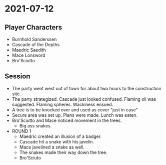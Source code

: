 # 2021-07-12
## Player Characters
* Burnhold Sanderssen
* Cascade of the Depths
* Maedric Saedith
* Mace Lonsword
* Bro'Sciutto
## Session
* The party went west out of town for about two hours to the construction site.
* The party strategized. Cascade just looked confused. Flaming oil was suggested. Flaming spheres. Wackiness ensued.
* A tree is to be knocked over and used as cover "just in case"
* Secure area was set up. Plans were made. Lunch was eaten.
* Bro'Sciutto and Mace noticed movement in the trees.
	* Big ass snakes.
* ROUND 1
	* Maedric created an illusion of a badger.
	* Cascade hit a snake with his javelin.
	* Mace javelined a snake as well.
	* The snakes made their way down the tree.
	* Bro'Sciuto 
<!--stackedit_data:
eyJoaXN0b3J5IjpbLTY2ODU3MzkzNiwxNjE1MTA2NzcxLC0yMD
M5NDYyMTI3LC0xMTgwMDk1Nzk3LC0xOTg3NTExNDExLC01NTYy
MzI3OTMsMTk2MzkyMzcxOSwyNTMxNjQ2MzhdfQ==
-->